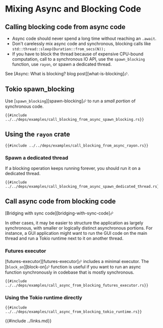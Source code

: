# Mixing Async and Blocking Code

## Calling blocking code from async code

- Async code should never spend a long time without reaching an `.await`.
- Don't carelessly mix async code and synchronous, blocking calls like `std::thread::sleep(Duration::from_secs(N));`
- If you have to block the thread because of expensive CPU-bound computation, call to a synchronous IO API, use the `spawn_blocking` function, use `rayon`, or spawn a dedicated thread.

See [Async: What is blocking? blog post][what-is-blocking]⮳.

## Tokio spawn_blocking

Use [`spawn_blocking`][spawn-blocking]⮳ to run a _small portion_ of synchronous code.

```rust,editable,ignore,mdbook-runnable
{{#include ../../deps/examples/call_blocking_from_async_spawn_blocking.rs}}
```

## Using the `rayon` crate

```rust,editable,ignore,mdbook-runnable
{{#include ../../deps/examples/call_blocking_from_async_rayon.rs}}
```

### Spawn a dedicated thread

If a blocking operation keeps running forever, you should run it on a dedicated thread.

```rust,editable,ignore,mdbook-runnable
{{#include ../../deps/examples/call_blocking_from_async_spawn_dedicated_thread.rs}}
```

## Call async code from blocking code

[Bridging with sync code][bridging-with-sync-code]⮳

In other cases, it may be easier to structure the application as largely synchronous, with smaller or logically distinct asynchronous portions. For instance, a GUI application might want to run the GUI code on the main thread and run a Tokio runtime next to it on another thread.

### Futures executor

[futures-executor][futures-executor]⮳ includes a minimal executor. The [`block_on`][block-on]⮳ function is useful if you want to run an async function synchronously in codebase that is mostly synchronous.

```rust,editable,ignore,mdbook-runnable
{{#include ../../deps/examples/call_async_from_blocking_futures_executor.rs}}
```

### Using the Tokio runtime directly

```rust,editable,ignore,mdbook-runnable
{{#include ../../deps/examples/call_async_from_blocking_tokio_runtime.rs}}
```

{{#include ../links.md}}
